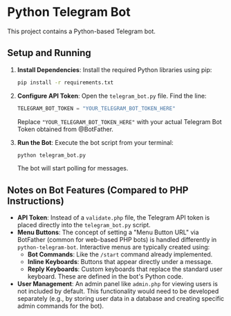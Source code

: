 # Python Telegram Bot

This project contains a Python-based Telegram bot.

## Setup and Running

1.  **Install Dependencies**:
    Install the required Python libraries using pip:
    ```bash
    pip install -r requirements.txt
    ```

2.  **Configure API Token**:
    Open the `telegram_bot.py` file. Find the line:
    ```python
    TELEGRAM_BOT_TOKEN = "YOUR_TELEGRAM_BOT_TOKEN_HERE"
    ```
    Replace `"YOUR_TELEGRAM_BOT_TOKEN_HERE"` with your actual Telegram Bot Token obtained from @BotFather.

3.  **Run the Bot**:
    Execute the bot script from your terminal:
    ```bash
    python telegram_bot.py
    ```
    The bot will start polling for messages.

## Notes on Bot Features (Compared to PHP Instructions)

*   **API Token**: Instead of a `validate.php` file, the Telegram API token is placed directly into the `telegram_bot.py` script.
*   **Menu Buttons**: The concept of setting a "Menu Button URL" via BotFather (common for web-based PHP bots) is handled differently in `python-telegram-bot`. Interactive menus are typically created using:
    *   **Bot Commands**: Like the `/start` command already implemented.
    *   **Inline Keyboards**: Buttons that appear directly under a message.
    *   **Reply Keyboards**: Custom keyboards that replace the standard user keyboard.
    These are defined in the bot's Python code.
*   **User Management**: An admin panel like `admin.php` for viewing users is not included by default. This functionality would need to be developed separately (e.g., by storing user data in a database and creating specific admin commands for the bot).
